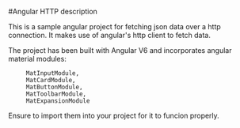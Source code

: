 #Angular HTTP description

This is a sample angular project for fetching json data over a http connection. It makes use of angular's http client to fetch data. 

The project has been built with Angular V6 and incorporates angular material modules: 

	     MatInputModule,
         MatCardModule,
         MatButtonModule,
         MatToolbarModule,
         MatExpansionModule

Ensure to import them into your project for it to funcion properly. 

